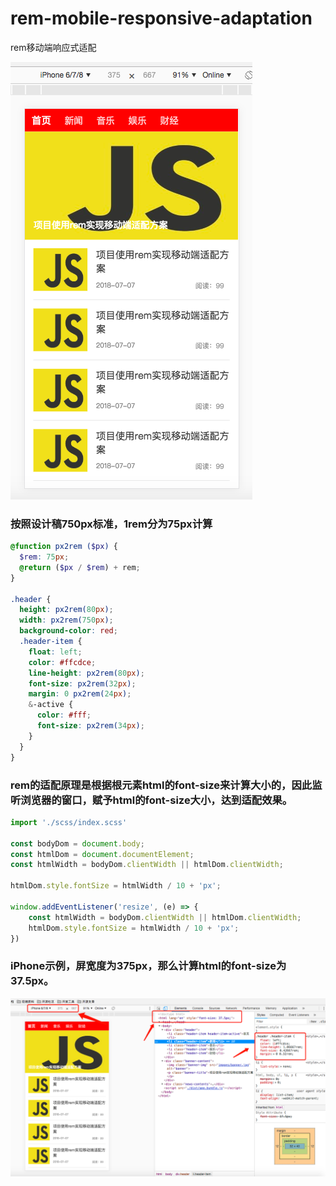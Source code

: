 # rem-mobile-responsive-adaptation
rem移动端响应式适配

![image](./images/rem.png)


### 按照设计稿750px标准，1rem分为75px计算

```scss
@function px2rem ($px) {
  $rem: 75px;
  @return ($px / $rem) + rem;
}

.header {
  height: px2rem(80px);
  width: px2rem(750px);
  background-color: red;
  .header-item {
    float: left;
    color: #ffcdce;
    line-height: px2rem(80px);
    font-size: px2rem(32px);
    margin: 0 px2rem(24px);
    &-active {
      color: #fff;
      font-size: px2rem(34px);
    }
  }
}
```

### rem的适配原理是根据根元素html的font-size来计算大小的，因此监听浏览器的窗口，赋予html的font-size大小，达到适配效果。

```js
import './scss/index.scss'

const bodyDom = document.body;
const htmlDom = document.documentElement;
const htmlWidth = bodyDom.clientWidth || htmlDom.clientWidth;

htmlDom.style.fontSize = htmlWidth / 10 + 'px';

window.addEventListener('resize', (e) => {
    const htmlWidth = bodyDom.clientWidth || htmlDom.clientWidth;
    htmlDom.style.fontSize = htmlWidth / 10 + 'px';
})

```

### iPhone示例，屏宽度为375px，那么计算html的font-size为37.5px。

![image](./images/rem-2.png)
